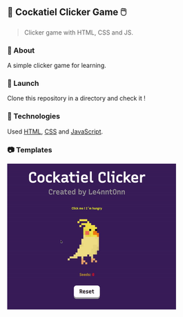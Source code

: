 ## 🦜 Cockatiel Clicker Game 🖱️

> Clicker game with HTML, CSS and JS.

### 📄 About 

A simple clicker game for learning.

### 🚀 Launch

Clone this repository in a directory and check it !
 
### 🧪 Technologies

Used [HTML](https://www.w3schools.com/html/"), [CSS]("https://www.w3schools.com/css/") and [JavaScript]("https://www.w3schools.com/js/").

### 📷 Templates

![Overview](docs/overview.gif)
